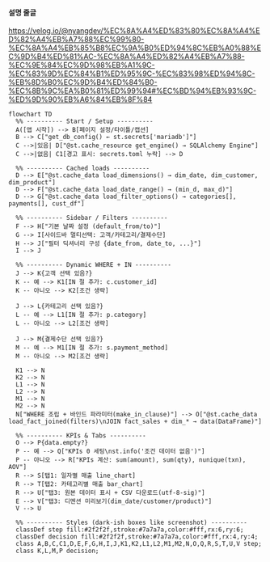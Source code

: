#### 설명 줄글
https://velog.io/@nyangdev/%EC%8A%A4%ED%83%80%EC%8A%A4%ED%82%A4%EB%A7%88%EC%99%80-%EC%8A%A4%EB%85%B8%EC%9A%B0%ED%94%8C%EB%A0%88%EC%9D%B4%ED%81%AC-%EC%8A%A4%ED%82%A4%EB%A7%88-%EC%9E%84%EC%9D%98%EB%A1%9C-%EC%83%9D%EC%84%B1%ED%95%9C-%EC%83%98%ED%94%8C-%EB%8D%B0%EC%9D%B4%ED%84%B0-%EC%8B%9C%EA%B0%81%ED%99%94#%EC%BD%94%EB%93%9C-%ED%9D%90%EB%A6%84%EB%8F%84

``` mermaid
flowchart TD
  %% ---------- Start / Setup ----------
  A([앱 시작]) --> B[페이지 설정/타이틀/캡션]
  B --> C["get_db_config() ← st.secrets['mariadb']"]
  C -->|있음| D["@st.cache_resource get_engine() → SQLAlchemy Engine"]
  C -->|없음| C1[경고 표시: secrets.toml 누락] --> D

  %% ---------- Cached loads ----------
  D --> E["@st.cache_data load_dimensions() → dim_date, dim_customer, dim_product"]
  D --> F["@st.cache_data load_date_range() → (min_d, max_d)"]
  D --> G["@st.cache_data load_filter_options() → categories[], payments[], cust_df"]

  %% ---------- Sidebar / Filters ----------
  F --> H["기본 날짜 설정 (default_from/to)"]
  G --> I[사이드바 멀티선택: 고객/카테고리/결제수단]
  H --> J["필터 딕셔너리 구성 {date_from, date_to, ...}"]
  I --> J

  %% ---------- Dynamic WHERE + IN ----------
  J --> K{고객 선택 있음?}
  K -- 예 --> K1[IN 절 추가: c.customer_id]
  K -- 아니오 --> K2[조건 생략]

  J --> L{카테고리 선택 있음?}
  L -- 예 --> L1[IN 절 추가: p.category]
  L -- 아니오 --> L2[조건 생략]

  J --> M{결제수단 선택 있음?}
  M -- 예 --> M1[IN 절 추가: s.payment_method]
  M -- 아니오 --> M2[조건 생략]

  K1 --> N
  K2 --> N
  L1 --> N
  L2 --> N
  M1 --> N
  M2 --> N
  N["WHERE 조립 + 바인드 파라미터(make_in_clause)"] --> O["@st.cache_data load_fact_joined(filters)\nJOIN fact_sales + dim_* → data(DataFrame)"]

  %% ---------- KPIs & Tabs ----------
  O --> P{data.empty?}
  P -- 예 --> Q["KPIs 0 세팅\nst.info('조건 데이터 없음')"]
  P -- 아니오 --> R["KPIs 계산: sum(amount), sum(qty), nunique(txn), AOV"]
  R --> S[탭1: 일자별 매출 line_chart]
  R --> T[탭2: 카테고리별 매출 bar_chart]
  R --> U["탭3: 원본 데이터 표시 + CSV 다운로드(utf-8-sig)"]
  E --> V["탭3: 디멘션 미리보기(dim_date/customer/product)"]
  V --> U

  %% ---------- Styles (dark-ish boxes like screenshot) ----------
  classDef step fill:#2f2f2f,stroke:#7a7a7a,color:#fff,rx:6,ry:6;
  classDef decision fill:#2f2f2f,stroke:#7a7a7a,color:#fff,rx:4,ry:4;
  class A,B,C,C1,D,E,F,G,H,I,J,K1,K2,L1,L2,M1,M2,N,O,Q,R,S,T,U,V step;
  class K,L,M,P decision;

```

